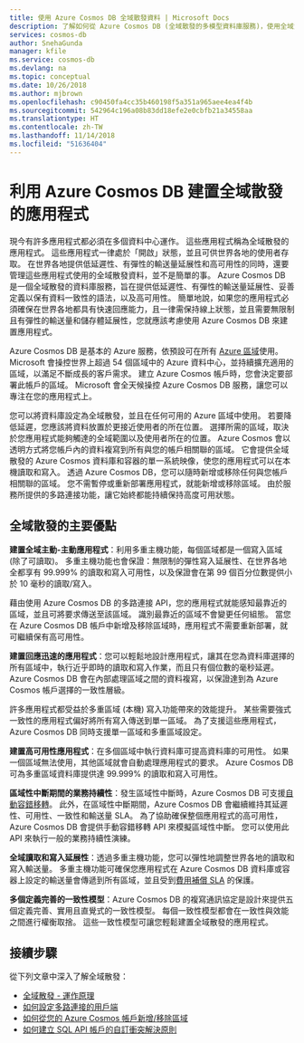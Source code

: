 ```yaml
---
title: 使用 Azure Cosmos DB 全域散發資料 | Microsoft Docs
description: 了解如何從 Azure Cosmos DB (全域散發的多模型資料庫服務)，使用全域資料庫進行全球規模的異地複寫、多重主機、容錯移轉及資料復原。
services: cosmos-db
author: SnehaGunda
manager: kfile
ms.service: cosmos-db
ms.devlang: na
ms.topic: conceptual
ms.date: 10/26/2018
ms.author: mjbrown
ms.openlocfilehash: c90450fa4cc35b460198f5a351a965aee4ea4f4b
ms.sourcegitcommit: 542964c196a08b83dd18efe2e0cbfb21a34558aa
ms.translationtype: HT
ms.contentlocale: zh-TW
ms.lasthandoff: 11/14/2018
ms.locfileid: "51636404"
---
```

# <a name="build-globally-distributed-applications-with-azure-cosmos-db"></a>利用 Azure Cosmos DB 建置全域散發的應用程式

現今有許多應用程式都必須在多個資料中心運作。 這些應用程式稱為全域散發的應用程式。 這些應用程式一律處於「開啟」狀態，並且可供世界各地的使用者存取。 在世界各地提供低延遲性、有彈性的輸送量延展性和高可用性的同時，還要管理這些應用程式使用的全域散發資料，並不是簡單的事。 Azure Cosmos DB 是一個全域散發的資料庫服務，旨在提供低延遲性、有彈性的輸送量延展性、妥善定義以保有資料一致性的語法，以及高可用性。 簡單地說，如果您的應用程式必須確保在世界各地都具有快速回應能力，且一律需保持線上狀態，並且需要無限制且有彈性的輸送量和儲存體延展性，您就應該考慮使用 Azure Cosmos DB 來建置應用程式。

Azure Cosmos DB 是基本的 Azure 服務，依預設可在所有 [Azure 區域](https://azure.microsoft.com/global-infrastructure/regions/)使用。 Microsoft 會操控世界上超過 54 個區域中的 Azure 資料中心，並持續擴充適用的區域，以滿足不斷成長的客戶需求。 建立 Azure Cosmos 帳戶時，您會決定要部署此帳戶的區域。 Microsoft 會全天候操控 Azure Cosmos DB 服務，讓您可以專注在您的應用程式上。

您可以將資料庫設定為全域散發，並且在任何可用的 Azure 區域中使用。 若要降低延遲，您應該將資料放置於更接近使用者的所在位置。 選擇所需的區域，取決於您應用程式能夠觸達的全域範圍以及使用者所在的位置。 Azure Cosmos 會以透明方式將您帳戶內的資料複寫到所有與您的帳戶相關聯的區域。 它會提供全域散發的 Azure Cosmos 資料庫和容器的單一系統映像，使您的應用程式可以在本機讀取和寫入。 透過 Azure Cosmos DB，您可以隨時新增或移除任何與您帳戶相關聯的區域。 您不需暫停或重新部署應用程式，就能新增或移除區域。 由於服務所提供的多路連接功能，讓它始終都能持續保持高度可用狀態。

## <a name="key-benefits-of-global-distribution"></a>全域散發的主要優點

**建置全域主動-主動應用程式**：利用多重主機功能，每個區域都是一個寫入區域 (除了可讀取)。 多重主機功能也會保證：無限制的彈性寫入延展性、在世界各地全都享有 99.999% 的讀取和寫入可用性，以及保證會在第 99 個百分位數提供小於 10 毫秒的讀取/寫入。  

藉由使用 Azure Cosmos DB 的多路連接 API，您的應用程式就能感知最靠近的區域，並且可將要求傳送至該區域。 識別最靠近的區域不會變更任何組態。 當您在 Azure Cosmos DB 帳戶中新增及移除區域時，應用程式不需要重新部署，就可繼續保有高可用性。

**建置回應迅速的應用程式**：您可以輕鬆地設計應用程式，讓其在您為資料庫選擇的所有區域中，執行近乎即時的讀取和寫入作業，而且只有個位數的毫秒延遲。  Azure Cosmos DB 會在內部處理區域之間的資料複寫，以保證達到為 Azure Cosmos 帳戶選擇的一致性層級。

許多應用程式都受益於多重區域 (本機) 寫入功能帶來的效能提升。 某些需要強式一致性的應用程式偏好將所有寫入傳送到單一區域。 為了支援這些應用程式，Azure Cosmos DB 同時支援單一區域和多重區域設定。

**建置高可用性應用程式**：在多個區域中執行資料庫可提高資料庫的可用性。 如果一個區域無法使用，其他區域就會自動處理應用程式的要求。 Azure Cosmos DB 可為多重區域資料庫提供達 99.999% 的讀取和寫入可用性。

**區域性中斷期間的業務持續性**：發生區域性中斷時，Azure Cosmos DB 可支援[自動容錯移轉](how-to-manage-database-account.md#automatic-failover)。 此外，在區域性中斷期間，Azure Cosmos DB 會繼續維持其延遲性、可用性、一致性和輸送量 SLA。 為了協助確保整個應用程式的高可用性，Azure Cosmos DB 會提供手動容錯移轉 API 來模擬區域性中斷。 您可以使用此 API 來執行一般的業務持續性演練。

**全域讀取和寫入延展性**：透過多重主機功能，您可以彈性地調整世界各地的讀取和寫入輸送量。 多重主機功能可確保您應用程式在 Azure Cosmos DB 資料庫或容器上設定的輸送量會傳遞到所有區域，並且受到[費用補償 SLA](https://aka.ms/acdbsla) 的保護。

**多個定義完善的一致性模型**：Azure Cosmos DB 的複寫通訊協定是設計來提供五個定義完善、實用且直覺式的一致性模型。 每個一致性模型都會在一致性與效能之間進行權衡取捨。 這些一致性模型可讓您輕鬆建置全域散發的應用程式。

## <a id="Next Steps"></a>接續步驟

從下列文章中深入了解全域散發：

* [全域散發 - 運作原理](global-dist-under-the-hood.md)
* [如何設定多路連接的用戶端](how-to-manage-database-account.md#configure-clients-for-multi-homing)
* [如何從您的 Azure Cosmos 帳戶新增/移除區域](how-to-manage-database-account.md#addremove-regions-from-your-database-account)
* [如何建立 SQL API 帳戶的自訂衝突解決原則](how-to-manage-conflicts.md#create-a-custom-conflict-resolution-policy)